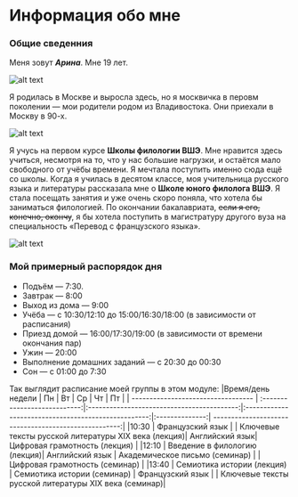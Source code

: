 # Информация обо мне
### Общие сведенния
Меня зовут **_Арина_**. Мне 19 лет.

![alt text](https://pp.userapi.com/c636030/v636030078/1240a/9wjuBmR0ASo.jpg "Это я")

Я родилась в Москве и выросла здесь, но я москвичка в перовм поколении — мои родители родом из Владивостока. Они приехали в Москву в 90-х.

![alt text](https://pp.userapi.com/c840126/v840126219/6b32d/Y8ImOWBtOuY.jpg "Я в первом классе")

Я учусь на первом курсе __Школы филологии ВШЭ__. Мне нравится здесь учиться, несмотря на то, что у нас большие нагрузки, и остаётся мало свободного от учёбы времени. Я мечтала поступить именно сюда ещё со школы. Когда я училась в десятом классе, моя учительница русского языка и литературы рассказала мне о __Школе юного филолога ВШЭ__. Я стала посещать занятия и уже очень скоро поняла, что хотела бы заниматься филологией. По окончании бакалавриата, ~~если я его, конечно, окончу~~, я бы хотела поступить в магистратуру другого вуза на специальность «Перевод с французского языка».

![alt text](https://www.hse.ru/data/2014/06/24/1310196963/logo_%D1%81_hse_cmyk.jpg.(150x145x123).jpg "Высшая школа экономики")

### Мой примерный распорядок дня
* Подъём — 7:30.
* Завтрак — 8:00
* Выход из дома — 9:00
* Учёба — с 10:30/12:10 до 15:00/16:30/18:00 (в зависимости от расписания)
* Приезд домой — 16:00/17:30/19:00 (в зависимости от времени окончания пар)
* Ужин — 20:00
* Выполнение домашних заданий — с 20:30 до 00:30
* Сон — с 01:00 до 7:30

Так выглядит расписание моей группы в этом модуле:
|Время/день недели                   | Пн                           | Вт                                         | Ср                                                  | Чт             | Пт                                                   |
| ---------------------------------- | :---------------------------:|:------------------------------------------:|:---------------------------------------------------:|:--------------:| ----------------------------------------------------:|
|10:30                               | Французский язык             |                                            | Ключевые тексты русской литературы XIX века (лекция)| Английский язык| Цифровая грамотность (лекция)                        |
|12:10                               | Введение в филологию (лекция)| Английский язык                            | Академическое письмо (семинар)                      |                | Цифровая грамотность (семинар)                       |
|13:40                               | Семиотика истории (лекция)   | Семиотика истории (семинар)                | Французский язык                                    |                | Ключевые тексты русской литературы XIX века (семинар)|


